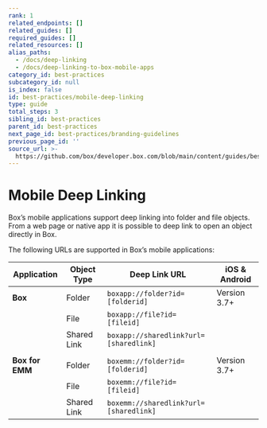 ```yaml
---
rank: 1
related_endpoints: []
related_guides: []
required_guides: []
related_resources: []
alias_paths:
  - /docs/deep-linking
  - /docs/deep-linking-to-box-mobile-apps
category_id: best-practices
subcategory_id: null
is_index: false
id: best-practices/mobile-deep-linking
type: guide
total_steps: 3
sibling_id: best-practices
parent_id: best-practices
next_page_id: best-practices/branding-guidelines
previous_page_id: ''
source_url: >-
  https://github.com/box/developer.box.com/blob/main/content/guides/best-practices/mobile-deep-linking.md
---
```

# Mobile Deep Linking

Box’s mobile applications support deep linking into folder and file objects.
From a web page or native app it is possible to deep link to open an object
directly in Box.

The following URLs are supported in Box’s mobile applications:

<!-- markdownlint-disable line-length -->

| Application     | Object Type | Deep Link URL                          | iOS & Android |
| --------------- | ----------- | -------------------------------------- | ------------- |
| **Box**         | Folder      | `boxapp://folder?id=[folderid]`        | Version 3.7+  |
|                 | File        | `boxapp://file?id=[fileid]`            |               |
|                 | Shared Link | `boxapp://sharedlink?url=[sharedlink]` |               |
|                 |             |                                        |               |
| **Box for EMM** | Folder      | `boxemm://folder?id=[folderid]`        | Version 3.7+  |
|                 | File        | `boxemm://file?id=[fileid]`            |               |
|                 | Shared Link | `boxemm://sharedlink?url=[sharedlink]` |               |

<!-- markdownlint-enable line-length -->
